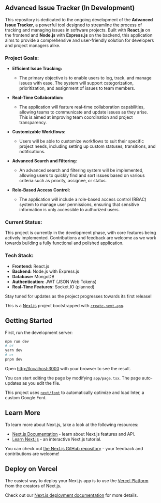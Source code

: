 ## Advanced Issue Tracker (In Development)

This repository is dedicated to the ongoing development of the **Advanced Issue Tracker**, a powerful tool designed to streamline the process of tracking and managing issues in software projects. Built with **React.js** on the frontend and **Node.js** with **Express.js** on the backend, this application aims to provide a comprehensive and user-friendly solution for developers and project managers alike.

### Project Goals:

- **Efficient Issue Tracking:**
  - The primary objective is to enable users to log, track, and manage issues with ease. The system will support categorization, prioritization, and assignment of issues to team members.
  
- **Real-Time Collaboration:**
  - The application will feature real-time collaboration capabilities, allowing teams to communicate and update issues as they arise. This is aimed at improving team coordination and project transparency.
  
- **Customizable Workflows:**
  - Users will be able to customize workflows to suit their specific project needs, including setting up custom statuses, transitions, and notifications.

- **Advanced Search and Filtering:**
  - An advanced search and filtering system will be implemented, allowing users to quickly find and sort issues based on various criteria such as priority, assignee, or status.

- **Role-Based Access Control:**
  - The application will include a role-based access control (RBAC) system to manage user permissions, ensuring that sensitive information is only accessible to authorized users.

### Current Status:

This project is currently in the development phase, with core features being actively implemented. Contributions and feedback are welcome as we work towards building a fully functional and polished application.

### Tech Stack:

- **Frontend:** React.js
- **Backend:** Node.js with Express.js
- **Database:** MongoDB
- **Authentication:** JWT (JSON Web Tokens)
- **Real-Time Features:** Socket.IO (planned)

Stay tuned for updates as the project progresses towards its first release!

This is a [Next.js](https://nextjs.org/) project bootstrapped with [`create-next-app`](https://github.com/vercel/next.js/tree/canary/packages/create-next-app).

## Getting Started

First, run the development server:

```bash
npm run dev
# or
yarn dev
# or
pnpm dev
```

Open [http://localhost:3000](http://localhost:3000) with your browser to see the result.

You can start editing the page by modifying `app/page.tsx`. The page auto-updates as you edit the file.

This project uses [`next/font`](https://nextjs.org/docs/basic-features/font-optimization) to automatically optimize and load Inter, a custom Google Font.

## Learn More

To learn more about Next.js, take a look at the following resources:

- [Next.js Documentation](https://nextjs.org/docs) - learn about Next.js features and API.
- [Learn Next.js](https://nextjs.org/learn) - an interactive Next.js tutorial.

You can check out [the Next.js GitHub repository](https://github.com/vercel/next.js/) - your feedback and contributions are welcome!

## Deploy on Vercel

The easiest way to deploy your Next.js app is to use the [Vercel Platform](https://vercel.com/new?utm_medium=default-template&filter=next.js&utm_source=create-next-app&utm_campaign=create-next-app-readme) from the creators of Next.js.

Check out our [Next.js deployment documentation](https://nextjs.org/docs/deployment) for more details.

